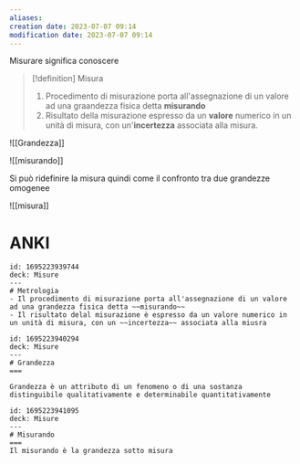 ```yaml
---
aliases: 
creation date: 2023-07-07 09:14
modification date: 2023-07-07 09:14
---
```

Misurare significa conoscere

>[!definition] Misura
>1. Procedimento di misurazione porta all'assegnazione di un valore ad una graandezza fisica detta **misurando**
>2. Risultato della misurazione espresso da un **valore** numerico in un unità di misura, con un'**incertezza** associata alla misura.


![[Grandezza]]

![[misurando]]

Si può ridefinire la misura quindi come il confronto tra due grandezze omogenee

![[misura]]


# ANKI

```anki
id: 1695223939744
deck: Misure
---
# Metrologia
- Il procedimento di misurazione porta all'assegnazione di un valore ad una grandezza fisica detta ~~misurando~~
- Il risultato delal misurazione è espresso da un valore numerico in un unità di misura, con un ~~incertezza~~ associata alla miusra
```
```anki
id: 1695223940294
deck: Misure
---
# Grandezza
===

Grandezza è un attributo di un fenomeno o di una sostanza distinguibile qualitativamente e determinabile quantitativamente
```



```anki
id: 1695223941095
deck: Misure
---
# Misurando
===
Il misurando è la grandezza sotto misura
```

